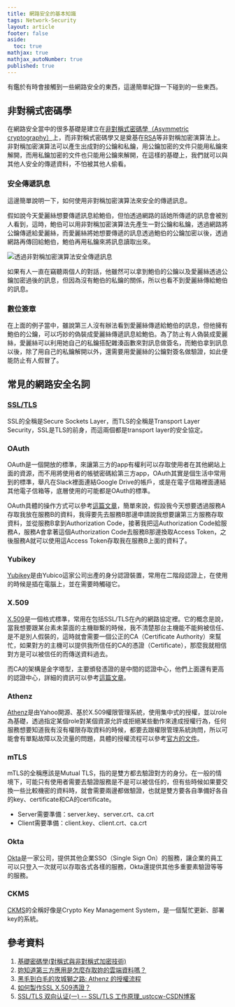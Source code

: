 ```yaml
---
title: 網路安全的基本知識
tags: Network-Security
layout: article
footer: false
aside:
  toc: true
mathjax: true
mathjax_autoNumber: true
published: true
---
```


有鑑於有時會接觸到一些網路安全的東西，這邊簡單紀錄一下碰到的一些東西。

<!--more-->

## 非對稱式密碼學

在網路安全當中的很多基礎是建立在[非對稱式密碼學（Asymmetric cryptography）](https://zh.wikipedia.org/wiki/%E5%85%AC%E5%BC%80%E5%AF%86%E9%92%A5%E5%8A%A0%E5%AF%86)上，而非對稱式密碼學又是奠基在[RSA](https://zh.wikipedia.org/wiki/RSA%E5%8A%A0%E5%AF%86%E6%BC%94%E7%AE%97%E6%B3%95)等非對稱加密演算法上。非對稱加密演算法可以產生出成對的公鑰和私鑰，用公鑰加密的文件只能用私鑰來解開，而用私鑰加密的文件也只能用公鑰來解開，在這樣的基礎上，我們就可以與其他人安全的傳遞資料，不怕被其他人偷看。

### 安全傳遞訊息

這邊簡單說明一下，如何使用非對稱加密演算法來安全的傳遞訊息。

假如說今天愛麗絲想要傳遞訊息給鮑伯，但怕透過網路的話她所傳遞的訊息會被別人看到，這時，鮑伯可以用非對稱加密演算法先產生一對公鑰和私鑰，透過網路將公鑰傳遞給愛麗絲，而愛麗絲將她想要傳遞的訊息透過鮑伯的公鑰加密以後，透過網路再傳回給鮑伯，鮑伯再用私鑰來將訊息讀取出來。

![透過非對稱加密演算法安全傳遞訊息](https://upload.wikimedia.org/wikipedia/commons/thumb/0/03/Public_key_encryption_alice_to_bob.svg/langzh-500px-Public_key_encryption_alice_to_bob.svg.png)

如果有人一直在竊聽兩個人的對話，他雖然可以拿到鮑伯的公鑰以及愛麗絲透過公鑰加密過後的訊息，但因為沒有鮑伯的私鑰的關係，所以也看不到愛麗絲傳給鮑伯的訊息。

### 數位簽章

在上面的例子當中，雖說第三人沒有辦法看到愛麗絲傳遞給鮑伯的訊息，但他擁有鮑伯的公鑰，可以巧妙的偽裝成愛麗絲傳遞訊息給鮑伯。為了防止有人偽裝成愛麗絲，愛麗絲可以利用她自己的私鑰搭配雜湊函數來對訊息做簽名，而鮑伯拿到訊息以後，除了用自己的私鑰解開以外，還需要用愛麗絲的公鑰對簽名做驗證，如此便能防止有人假冒了。

## 常見的網路安全名詞

### [SSL/TLS](https://zh.wikipedia.org/wiki/%E5%82%B3%E8%BC%B8%E5%B1%A4%E5%AE%89%E5%85%A8%E6%80%A7%E5%8D%94%E5%AE%9A)

SSL的全稱是Secure Sockets Layer，而TLS的全稱是Transport Layer Security，SSL是TLS的前身，而這兩個都是transport layer的安全協定。

### OAuth

OAuth是一個開放的標準，來讓第三方的app有權利可以存取使用者在其他網站上面的資源，而不用將使用者的帳號密碼給第三方app，OAuth其實是個生活中常用到的標準，舉凡在Slack裡面連結Google Drive的帳戶，或是在電子信箱裡面連結其他電子信箱等，底層使用的可能都是OAuth的標準。

OAuth具體的操作方式可以參考[這篇文章](https://petertc.medium.com/oauth-2-0-196a5550b668)，簡單來說，假設我今天想要透過服務A存取我放在服務B的資料，我得要先去服務B那邊申請說我想要讓第三方服務存取資料，並從服務B拿到Authorization Code，接著我把這Authorization Code給服務A，服務A會拿著這個Authorization Code去服務B那邊換取Access Token，之後服務A就可以使用這Access Token存取我在服務B上面的資料了。

### Yubikey

[Yubikey](https://zh.wikipedia.org/wiki/YubiKey)是由Yubico這家公司出產的身分認證裝置，常用在二階段認證上，在使用的時候是插在電腦上，並在需要時觸碰它。

### X.509

[X.509](https://zh.wikipedia.org/wiki/X.509)是一個格式標準，常用在包括SSL/TLS在內的網路協定裡。它的概念是說，當我想要跟某台素未蒙面的主機聯繫的時候，我不清楚那台主機能不能夠被信任、是不是別人假裝的，這時就會需要一個公正的CA（Certificate Authority）來幫忙，如果對方的主機可以提供我所信任的CA的憑證（Certificate），那麼我就相信對方是可以被信任的而傳送資料過去。

而CA的架構是金字塔型，主要頒發憑證的是中間的認證中心，他們上面還有更高的認證中心，詳細的資訊可以參考[這篇文章](https://www.imacat.idv.tw/tech/sslcerts.html.zh-tw#sslx509)。

### Athenz

[Athenz](https://github.com/yahoo/athenz)是由Yahoo開源、基於X.509權限管理系統，使用集中式的授權，並以role為基礎，透過指定某個role對某個資源允許或拒絕某些動作來達成授權行為，任何服務想要知道我有沒有權限存取資料的時候，都要去跟權限管理系統詢問，所以可能會有單點故障以及流量的問題，具體的授權流程可以參考[官方的文件](https://github.com/yahoo/athenz/blob/master/docs/auth_flow.md)。

### mTLS

mTLS的全稱應該是Mutual TLS，指的是雙方都去驗證對方的身分。在一般的情境下，可能只有使用者需要去驗證服務是不是可以被信任的，但有些時候如果要交換一些比較機密的資料時，就會需要兩邊都做驗證，也就是雙方要各自準備好各自的key、certificate和CA的certificate。

* Server需要準備：server.key、server.crt、ca.crt
* Client需要準備：client.key、client.crt、ca.crt

### Okta

[Okta](https://en.wikipedia.org/wiki/Okta_(identity_management))是一家公司，提供其他企業SSO（Single Sign On）的服務，讓企業的員工可以只登入一次就可以存取各式各樣的服務，Okta還提供其他多重要素驗證等等的服務。

### CKMS

[CKMS](https://www.cryptomathic.com/products/key-management/crypto-key-management-system)的全稱好像是Crypto Key Management System，是一個幫忙更新、部署key的系統。

## 參考資料

1. [基礎密碼學(對稱式與非對稱式加密技術)](https://medium.com/@RiverChan/%E5%9F%BA%E7%A4%8E%E5%AF%86%E7%A2%BC%E5%AD%B8-%E5%B0%8D%E7%A8%B1%E5%BC%8F%E8%88%87%E9%9D%9E%E5%B0%8D%E7%A8%B1%E5%BC%8F%E5%8A%A0%E5%AF%86%E6%8A%80%E8%A1%93-de25fd5fa537)
2. [妳知道第三方應用是怎麼存取妳的雲端資料嗎？](https://petertc.medium.com/oauth-2-0-196a5550b668)
3. [黑毛到白毛的攻城獅之路: Athenz 的授權流程](https://jimwayne.blogspot.com/2019/04/athenz.html)
4. [如何製作SSL X.509憑證？](https://www.imacat.idv.tw/tech/sslcerts.html.zh-tw#sslx509)
5. [SSL/TLS 双向认证(一) -- SSL/TLS 工作原理_ustccw-CSDN博客](https://www.google.com/url?sa=t&rct=j&q=&esrc=s&source=web&cd=&ved=2ahUKEwjKlqe_qcHuAhWRyYsBHaRAB8AQFjADegQICBAC&url=https%3A%2F%2Fblog.csdn.net%2Fustccw%2Farticle%2Fdetails%2F76691248&usg=AOvVaw3SJiQY0B573tpV5gZmAb-x)



